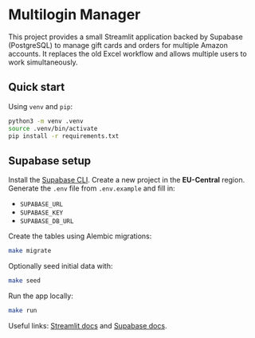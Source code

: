 # Multilogin Manager

This project provides a small Streamlit application backed by Supabase
(PostgreSQL) to manage gift cards and orders for multiple Amazon
accounts. It replaces the old Excel workflow and allows multiple users
to work simultaneously.

## Quick start

Using `venv` and `pip`:

```bash
python3 -m venv .venv
source .venv/bin/activate
pip install -r requirements.txt
```

## Supabase setup

Install the [Supabase CLI](https://supabase.com/docs/guides/cli). Create a new
project in the **EU-Central** region. Generate the `.env` file from
`.env.example` and fill in:

- `SUPABASE_URL`
- `SUPABASE_KEY`
- `SUPABASE_DB_URL`

Create the tables using Alembic migrations:

```bash
make migrate
```

Optionally seed initial data with:

```bash
make seed
```

Run the app locally:

```bash
make run
```

Useful links: [Streamlit docs](https://docs.streamlit.io) and
[Supabase docs](https://supabase.com/docs).
